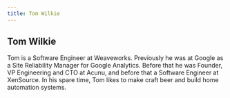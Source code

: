 ```yaml
---
title: Tom Wilkie
---
```


## Tom Wilkie

Tom is a Software Engineer at Weaveworks. Previously he was at Google as a Site
Reliability Manager for Google Analytics. Before that he was Founder, VP
Engineering and CTO at Acunu, and before that a Software Engineer at XenSource.
In his spare time, Tom likes to make craft beer and build home automation
systems.
